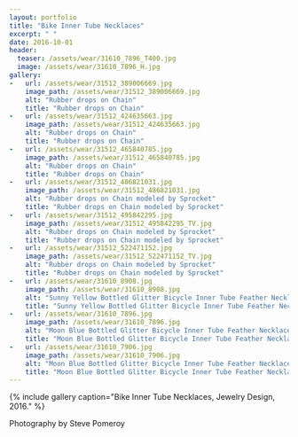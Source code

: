 ```yaml
---
layout: portfolio
title: "Bike Inner Tube Necklaces"
excerpt: " "
date: 2016-10-01
header:
  teaser: /assets/wear/31610_7896_T400.jpg
  image: /assets/wear/31610_7896_H.jpg
gallery:
-   url: /assets/wear/31512_389006669.jpg
    image_path: /assets/wear/31512_389006669.jpg
    alt: "Rubber drops on Chain"
    title: "Rubber drops on Chain"
-   url: /assets/wear/31512_424635663.jpg
    image_path: /assets/wear/31512_424635663.jpg
    alt: "Rubber drops on Chain"
    title: "Rubber drops on Chain"
-   url: /assets/wear/31512_465840785.jpg
    image_path: /assets/wear/31512_465840785.jpg
    alt: "Rubber drops on Chain"
    title: "Rubber drops on Chain"
-   url: /assets/wear/31512_486821031.jpg
    image_path: /assets/wear/31512_486821031.jpg
    alt: "Rubber drops on Chain modeled by Sprocket"
    title: "Rubber drops on Chain modeled by Sprocket"
-   url: /assets/wear/31512_495842295.jpg
    image_path: /assets/wear/31512_495842295_TV.jpg
    alt: "Rubber drops on Chain modeled by Sprocket"
    title: "Rubber drops on Chain modeled by Sprocket"
-   url: /assets/wear/31512_522471152.jpg
    image_path: /assets/wear/31512_522471152_TV.jpg
    alt: "Rubber drops on Chain modeled by Sprocket"
    title: "Rubber drops on Chain modeled by Sprocket"
-   url: /assets/wear/31610_8908.jpg
    image_path: /assets/wear/31610_8908.jpg
    alt: "Sunny Yellow Bottled Glitter Bicycle Inner Tube Feather Necklace"
    title: "Sunny Yellow Bottled Glitter Bicycle Inner Tube Feather Necklace"
-   url: /assets/wear/31610_7896.jpg
    image_path: /assets/wear/31610_7896.jpg
    alt: "Moon Blue Bottled Glitter Bicycle Inner Tube Feather Necklace"
    title: "Moon Blue Bottled Glitter Bicycle Inner Tube Feather Necklace"
-   url: /assets/wear/31610_7906.jpg
    image_path: /assets/wear/31610_7906.jpg
    alt: "Moon Blue Bottled Glitter Bicycle Inner Tube Feather Necklace"
    title: "Moon Blue Bottled Glitter Bicycle Inner Tube Feather Necklace"
---
```


{% include gallery caption="Bike Inner Tube Necklaces, Jewelry Design, 2016." %}

Photography by Steve Pomeroy <a class="social" href="https://twitter.com/xxv" target="_blank" rel="noopener noreferrer"><i class="fa fa-fw fa-twitter"></i></a>
